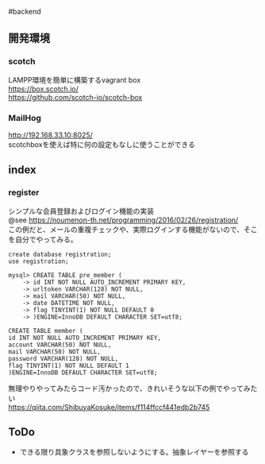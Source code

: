 #backend

## 開発環境
### scotch  
LAMPP環境を簡単に構築するvagrant box  
https://box.scotch.io/  
https://github.com/scotch-io/scotch-box
### MailHog
http://192.168.33.10:8025/  
scotchboxを使えば特に何の設定もなしに使うことができる


## index
### register
シンプルな会員登録およびログイン機能の実装  
@see https://noumenon-th.net/programming/2016/02/26/registration/  
この例だと、メールの重複チェックや、実際ログインする機能がないので、そこを自分でやってみる。
```
create database registration;
use registration;
```

```
mysql> CREATE TABLE pre_member (
    -> id INT NOT NULL AUTO_INCREMENT PRIMARY KEY,
    -> urltoken VARCHAR(128) NOT NULL,
    -> mail VARCHAR(50) NOT NULL,
    -> date DATETIME NOT NULL,
    -> flag TINYINT(1) NOT NULL DEFAULT 0
    -> )ENGINE=InnoDB DEFAULT CHARACTER SET=utf8;
```
```
CREATE TABLE member (
id INT NOT NULL AUTO_INCREMENT PRIMARY KEY,
account VARCHAR(50) NOT NULL,
mail VARCHAR(50) NOT NULL,
password VARCHAR(128) NOT NULL,
flag TINYINT(1) NOT NULL DEFAULT 1
)ENGINE=InnoDB DEFAULT CHARACTER SET=utf8;
```

無理やりやってみたらコード汚かったので、きれいそうな以下の例でやってみたい  
https://qiita.com/ShibuyaKosuke/items/f114ffccf441edb2b745

## ToDo
+ できる限り具象クラスを参照しないようにする。抽象レイヤーを参照する
